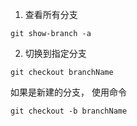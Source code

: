 1. 查看所有分支
```
git show-branch -a
```

2. 切换到指定分支
```
git checkout branchName
```
如果是新建的分支， 使用命令
```
git checkout -b branchName
```
